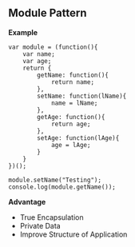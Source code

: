## Module Pattern 

**Example**
```
var module = (function(){
	var name;
	var age;
	return {
		getName: function(){
			return name;
		},
		setName: function(lName){
			name = lName;
		},
		getAge: function(){
			return age;
		},
		setAge: function(lAge){
			age = lAge;
		}
	}
})();

module.setName("Testing");
console.log(module.getName());

```

**Advantage**
* True Encapsulation
* Private Data
* Improve Structure of Application


